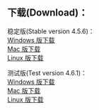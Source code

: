 
## 下载(Download)：
稳定版(Stable version 4.5.6)：  
[Windows 版下载](https://github.com/XX-net/XX-Net/releases/download/4.5.6/XX-Net-windows-4.5.6.7z)  
[Mac 版下载](https://github.com/XX-net/XX-Net/releases/download/4.5.6/XX-Net-mac-4.5.6.7z)  
[Linux 版下载](https://github.com/XX-net/XX-Net/archive/4.5.6.zip)  


测试版(Test version 4.6.1)：  
[Windows 版下载](https://github.com/XX-net/XX-Net/releases/download/4.6.1/XX-Net-windows-4.6.1.7z)     
[Mac 版下载](https://github.com/XX-net/XX-Net/releases/download/4.6.1/XX-Net-mac-4.6.1.7z)    
[Linux 版下载](https://github.com/XX-net/XX-Net/archive/4.6.1.zip)  
